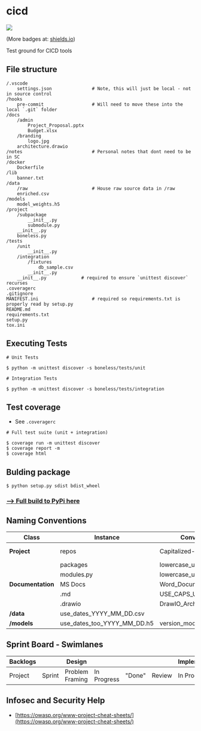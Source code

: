 # cicd

![](https://codebuild.us-east-2.amazonaws.com/badges?uuid=eyJlbmNyeXB0ZWREYXRhIjoiWmZFUU9ZS1NtM1JIdVFYOG0yejBucmFxR2JOYVN0YVZUcTBzSW9ZWjI1K2VCUk1mbXNWQ2NBdUZZWjBLclAxOGxnRnZBRUc4U1c4d0lJdkVreC83MXU0PSIsIml2UGFyYW1ldGVyU3BlYyI6ImR2endXajBObVptcWl3c28iLCJtYXRlcmlhbFNldFNlcmlhbCI6MX0%3D&branch=master)

(More badges at: [shields.io](shields.io))

Test ground for CICD tools

## File structure

```
/.vscode
    settings.json               # Note, this will just be local - not in source control
/hooks
    pre-commit                  # Will need to move these into the local `.git` folder
/docs
    /admin
        Project_Proposal.pptx
        Budget.xlsx
    /branding
        logo.jpg
    architecture.drawio
/notes                          # Personal notes that dont need to be in SC
/docker
    Dockerfile
/lib
    banner.txt
/data
    /raw                        # House raw source data in /raw
    enriched.csv
/models
    model_weights.h5
/project
    /subpackage
        __init__.py
        submodule.py
    __init__.py
    boneless.py
/tests
    /unit
        __init__.py
    /integration
        /fixtures
            db_sample.csv
        __init__.py
    __init__.py             # required to ensure `unittest discover` recurses
.coveragerc
.gitignore
MANIFEST.ini                    # required so requirements.txt is properly read by setup.py
README.md
requirements.txt
setup.py
tox.ini
```

## Executing Tests

```
# Unit Tests

$ python -m unittest discover -s boneless/tests/unit
```

```
# Integration Tests

$ python -m unittest discover -s boneless/tests/integration
```

## Test coverage

* See `.coveragerc`

```
# Full test suite (unit + integration)

$ coverage run -m unittest discover
$ coverage report -m
$ coverage html
```

## Bulding package

```
$ python setup.py sdist bdist_wheel
```

### [--> Full build to PyPi here](https://github.com/ltskinner/software-engineering/blob/master/python/PYPI.md)

## Naming Conventions

| Class | Instance | Conventions --> | | |
|-|-|-|-|-|
| **Project** | repos | Capitalized-With-Hyphens | OrNoSpaces | Git-Repositories |
| | packages | lowercase_underscores |
| | modules.py | lowercase_underscore | make_sure_are_unique.py |
| **Documentation** | MS Docs | Word_Documents.docx | PDF_Docs.pdf | Visio.vsdx |
| | .md | USE_CAPS_UNDERSCORES.md |
| | .drawio | DrawIO_Architecture.drawio | Capitalized, '_' |
| **/data** | use_dates_YYYY_MM_DD.csv |
| **/models** | use_dates_too_YYYY_MM_DD.h5 | version_models_v1.h5 |

## Sprint Board - Swimlanes

| Backlogs | | Design | | | | Implementation | | | Testing | | | Deployed |
|-|-|-|-|-|-|-|-|-|-|-|-|-|
| Project | Sprint | Problem Framing | In Progress | "Done" | Review | In Progress | "Done" | Review | In Progress | "Done" | Review | Deployed |

## Infosec and Security Help

* [https://owasp.org/www-project-cheat-sheets/](https://owasp.org/www-project-cheat-sheets/)

